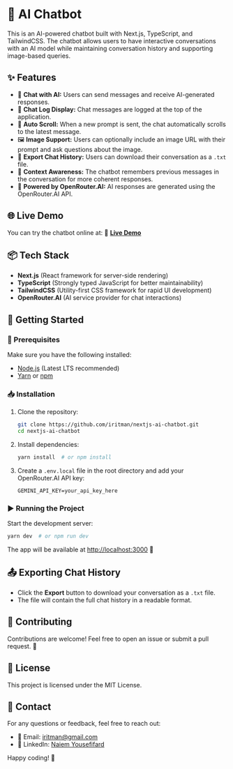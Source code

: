 # 🚀 AI Chatbot

This is an AI-powered chatbot built with Next.js, TypeScript, and TailwindCSS. The chatbot allows users to have interactive conversations with an AI model while maintaining conversation history and supporting image-based queries.

## ✨ Features

- 💬 **Chat with AI:** Users can send messages and receive AI-generated responses.
- 📜 **Chat Log Display:** Chat messages are logged at the top of the application.
- 🔄 **Auto Scroll:** When a new prompt is sent, the chat automatically scrolls to the latest message.
- 🖼️ **Image Support:** Users can optionally include an image URL with their prompt and ask questions about the image.
- 📁 **Export Chat History:** Users can download their conversation as a `.txt` file.
- 🧠 **Context Awareness:** The chatbot remembers previous messages in the conversation for more coherent responses.
- 🔗 **Powered by OpenRouter.AI:** AI responses are generated using the OpenRouter.AI API.

## 🌐 Live Demo

You can try the chatbot online at:
🔗 **[Live Demo](https://iritman-chatbot.vercel.app)**

## 📦 Tech Stack

- **Next.js** (React framework for server-side rendering)
- **TypeScript** (Strongly typed JavaScript for better maintainability)
- **TailwindCSS** (Utility-first CSS framework for rapid UI development)
- **OpenRouter.AI** (AI service provider for chat interactions)

## 🚀 Getting Started

### 🔧 Prerequisites

Make sure you have the following installed:

- [Node.js](https://nodejs.org/) (Latest LTS recommended)
- [Yarn](https://yarnpkg.com/) or [npm](https://www.npmjs.com/)

### 📥 Installation

1. Clone the repository:
   ```sh
   git clone https://github.com/iritman/nextjs-ai-chatbot.git
   cd nextjs-ai-chatbot
   ```
2. Install dependencies:
   ```sh
   yarn install  # or npm install
   ```
3. Create a `.env.local` file in the root directory and add your OpenRouter.AI API key:
   ```env
   GEMINI_API_KEY=your_api_key_here
   ```

### ▶️ Running the Project

Start the development server:

```sh
yarn dev  # or npm run dev
```

The app will be available at [http://localhost:3000](http://localhost:3000) 🎉

## 📤 Exporting Chat History

- Click the **Export** button to download your conversation as a `.txt` file.
- The file will contain the full chat history in a readable format.

## 🌟 Contributing

Contributions are welcome! Feel free to open an issue or submit a pull request. 🚀

## 📄 License

This project is licensed under the MIT License.

## 📧 Contact

For any questions or feedback, feel free to reach out:

- 📩 Email: [iritman@gmail.com](mailto:iritman@gmail.com)
- 🔗 LinkedIn: [Naiem Yousefifard](https://www.linkedin.com/in/naiem-yousefifard-11086729b)

Happy coding! 🎉

